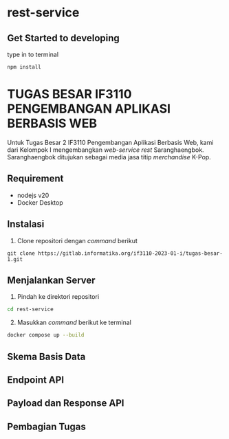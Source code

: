 # rest-service
## Get Started to developing
type in to terminal
```
npm install
```

# TUGAS BESAR IF3110 PENGEMBANGAN APLIKASI BERBASIS WEB

Untuk Tugas Besar 2 IF3110 Pengembangan Aplikasi Berbasis Web, kami dari Kelompok I mengembangkan *web-service rest* Saranghaengbok. Saranghaengbok ditujukan sebagai media jasa titip *merchandise* K-Pop. 

## Requirement
* nodejs v20
* Docker Desktop

## Instalasi

1. Clone repositori dengan *command* berikut
```
git clone https://gitlab.informatika.org/if3110-2023-01-i/tugas-besar-1.git
```
## Menjalankan Server

1. Pindah ke direktori repositori
```sh
cd rest-service
```
2. Masukkan *command* berikut ke terminal
```sh
docker compose up --build
``` 

## Skema Basis Data

## Endpoint API

## Payload dan Response API


 



## Pembagian Tugas

